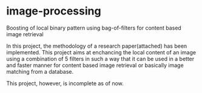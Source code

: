 # image-processing
Boosting of local binary pattern using bag-of-filters for content based image retrieval

In this project, the methodology of a research paper(attached) has been implemented.
This project aims at enchancing the local content of an image using a combination of 5 filters in such a way that it can be used in a better and faster manner for content based image retrieval or basically image matching from a database.

This project, however, is incomplete as of now.

